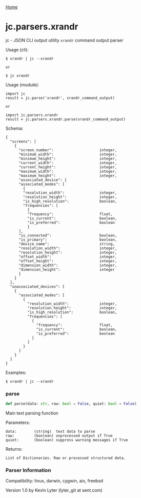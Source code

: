[Home](https://kellyjonbrazil.github.io/jc/)
<a id="jc.parsers.xrandr"></a>

# jc.parsers.xrandr

jc - JSON CLI output utility `xrandr` command output parser

Usage (cli):

    $ xrandr | jc --xrandr

    or

    $ jc xrandr

Usage (module):

    import jc
    result = jc.parse('xrandr', xrandr_command_output)

    or

    import jc.parsers.xrandr
    result = jc.parsers.xrandr.parse(xrandr_command_output)

Schema:

    {
      "screens": [
        {
          "screen_number":                     integer,
          "minimum_width":                     integer,
          "minimum_height":                    integer,
          "current_width":                     integer,
          "current_height":                    integer,
          "maximum_width":                     integer,
          "maximum_height":                    integer,
          "associated_device": {
          "associated_modes": [
            {
            "resolution_width":                integer,
            "resolution_height":               integer,
            "is_high_resolution":              boolean,
            "frequencies": [
              {
              "frequency":                     float,
              "is_current":                    boolean,
              "is_preferred":                  boolean
              }
          ],
          "is_connected":                      boolean,
          "is_primary":                        boolean,
          "device_name":                       string,
          "resolution_width":                  integer,
          "resolution_height":                 integer,
          "offset_width":                      integer,
          "offset_height":                     integer,
          "dimension_width":                   integer,
          "dimension_height":                  integer
          }
        }
      ],
      "unassociated_devices": [
        {
          "associated_modes": [
            {
              "resolution_width":              integer,
              "resolution_height":             integer,
              "is_high_resolution":            boolean,
              "frequencies": [
                {
                  "frequency":                 float,
                  "is_current":                boolean,
                  "is_preferred":              boolean
                }
              ]
            }
          ]
        }
      ]
    }

Examples:

    $ xrandr | jc --xrandr

<a id="jc.parsers.xrandr.parse"></a>

### parse

```python
def parse(data: str, raw: bool = False, quiet: bool = False)
```

Main text parsing function

Parameters:

    data:        (string)  text data to parse
    raw:         (boolean) unprocessed output if True
    quiet:       (boolean) suppress warning messages if True

Returns:

    List of Dictionaries. Raw or processed structured data.

### Parser Information
Compatibility:  linux, darwin, cygwin, aix, freebsd

Version 1.0 by Kevin Lyter (lyter_git at sent.com)
